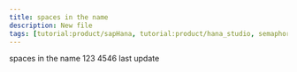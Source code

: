 ```yaml
---
title: spaces in the name
description: New file
tags: [tutorial:product/sapHana, tutorial:product/hana_studio, semaphore_rejected:, redirect:source/dotnet-iis-server, agreements:]
---
```


spaces in the name
123
4546
last update
